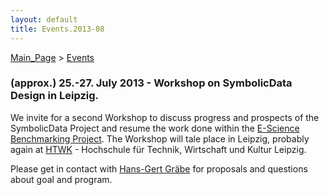 ```yaml
---
layout: default
title: Events.2013-08
---
```


[Main\_Page](Main_Page "wikilink") \> [Events](Events "wikilink")

### (approx.) 25.-27. July 2013 - Workshop on SymbolicData Design in Leipzig.

We invite for a second Workshop to discuss progress and prospects of the SymbolicData Project and resume the work done within the [E-Science Benchmarking Project](Projects.EScience "wikilink"). The Workshop will tale place in Leipzig, probably again at [HTWK](http://www.htwk-leipzig.de) - Hochschule für Technik, Wirtschaft und Kultur Leipzig.

Please get in contact with [Hans-Gert Gräbe](User:HGG "wikilink") for proposals and questions about goal and program.
